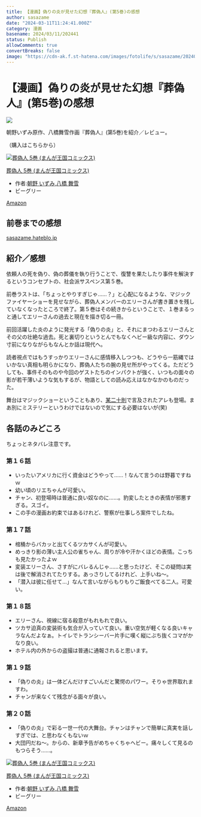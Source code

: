 ```yaml
---
title: 【漫画】偽りの炎が見せた幻想『葬偽人』(第5巻)の感想
author: sasazame
date: "2024-03-11T11:24:41.000Z"
category: 漫画
basename: 2024/03/11/202441
status: Publish
allowComments: true
convertBreaks: false
image: "https://cdn-ak.f.st-hatena.com/images/fotolife/s/sasazame/20240311/20240311201744.png"
---
```

# 【漫画】偽りの炎が見せた幻想『葬偽人』(第5巻)の感想

![](https://cdn-ak.f.st-hatena.com/images/fotolife/s/sasazame/20240311/20240311201744.png)

朝野いずみ原作、八橋舞雪作画『葬偽人』(第5巻)を紹介／レビュー。

（購入はこちらから）  

[![葬偽人 5巻 (まんが王国コミックス)](https://m.media-amazon.com/images/I/41Pd+zqGqWL._SL500_.jpg "葬偽人 5巻 (まんが王国コミックス)")](https://www.amazon.co.jp/dp/B0CTZJWH3N?tag=mochig08-22&linkCode=ogi&th=1&psc=1)

[葬偽人 5巻 (まんが王国コミックス)](https://www.amazon.co.jp/dp/B0CTZJWH3N?tag=mochig08-22&linkCode=ogi&th=1&psc=1)

-   作者:[朝野 いずみ](https://d.hatena.ne.jp/keyword/%C4%AB%CC%EE%20%A4%A4%A4%BA%A4%DF),[八橋 舞雪](https://d.hatena.ne.jp/keyword/%C8%AC%B6%B6%20%C9%F1%C0%E3)
-   ビーグリー

[Amazon](https://www.amazon.co.jp/dp/B0CTZJWH3N?tag=mochig08-22&linkCode=ogi&th=1&psc=1)

<!-- Extended Body -->

## 前巻までの感想

[sasazame.hateblo.jp](https://sasazame.hateblo.jp/entry/2024/02/24/120000)

## 紹介／感想

依頼人の死を偽り、偽の葬儀を執り行うことで、復讐を果たしたり事件を解決するというコンセプトの、社会派サスペンス第５巻。

前巻ラストは、「ちょっとやりすぎじゃ……？」と心配になるような、マジックファイヤーショーを見せながら、葬偽人メンバーのエリーさんが書き置きを残していなくなったところで終了。第５巻はその続きからということで、１巻まるっと通してエリーさんの過去と現在を描き切る一冊。

前回活躍した炎のように発光する「偽りの炎」と、それにまつわるエリーさんとその父の壮絶な過去。死と裏切りというとんでもなくヘビー級な内容に、ダウン寸前になりながらもなんとか話は現代へ。

読者視点ではもうすっかりエリーさんに感情移入しつつも、どうやら一筋縄ではいかない真相も明らかになり、葬偽人たちの腕の見せ所がやってくる。ただどうしても、事件そのものや今回のゲストたちのインパクトが強く、いつもの面々の影が若干薄いような気もするが、物語としての読み応えはなかなかのものだった。

舞台はマジックショーということもあり、[某二十則](https://ja.wikipedia.org/wiki/%E3%83%B4%E3%82%A1%E3%83%B3%E3%83%BB%E3%83%80%E3%82%A4%E3%83%B3%E3%81%AE%E4%BA%8C%E5%8D%81%E5%89%87)で言及されたアレも登場。まあ別にミステリーというわけではないので気にする必要はないが(笑)

## 各話のみどころ

ちょっとネタバレ注意です。

### 第１６話

-   いったいアメリカに行く資金はどうやって……！なんて言うのは野暮ですねｗ
-   幼い頃のリエちゃんが可愛い。
-   チャン、初登場時は普通に良い奴なのに……。豹変したときの表情が邪悪すぎる。スゴイ。
-   この手の漫画お約束ではあるけれど、警察が仕事しろ案件でしたね。

### 第１７話

-   棺桶からバカッと出てくるツカサくんが可愛い。
-   めっきり影の薄い主人公の雀ちゃん、周りが冷や汗かくほどの表情。こっちも見たかったよｗ
-   変装エリーさん、さすがにバレるんじゃ……と思ったけど、そこの疑問は実は後で解消されてたりする。あっさりしてるけれど、上手いね～。
-   「潜入は彼に任せて…」なんて言いながらもりもりご飯食べてる二人。可愛い。

### 第１８話

-   エリーさん、視線に宿る殺意がもれもれで良い。
-   ツカサ迫真の変装術も気合が入っていて良い。重い空気が軽くなる良いキャラなんだよなぁ。トイレでトランシーバー片手に嘆く縦にぶち抜くコマがかなり良い。
-   ホテル内の外からの盗撮は普通に通報されると思います。

### 第１９話

-   「偽りの炎」は一体どんだけすごいんだと驚愕のパワー。そりゃ世界取れますわ。
-   チャンが来なくて残念がる面々が良い。

### 第２０話

-   「偽りの炎」で彩る一世一代の大舞台。チャンはチャンで簡単に真実を話しすぎでは、と思わなくもないｗ
-   大団円だね～。からの、新章予告がめちゃくちゃヘビー。痛々しくて見るのもつらそう……。

[![葬偽人 5巻 (まんが王国コミックス)](https://m.media-amazon.com/images/I/41Pd+zqGqWL._SL500_.jpg "葬偽人 5巻 (まんが王国コミックス)")](https://www.amazon.co.jp/dp/B0CTZJWH3N?tag=mochig08-22&linkCode=ogi&th=1&psc=1)

[葬偽人 5巻 (まんが王国コミックス)](https://www.amazon.co.jp/dp/B0CTZJWH3N?tag=mochig08-22&linkCode=ogi&th=1&psc=1)

-   作者:[朝野 いずみ](https://d.hatena.ne.jp/keyword/%C4%AB%CC%EE%20%A4%A4%A4%BA%A4%DF),[八橋 舞雪](https://d.hatena.ne.jp/keyword/%C8%AC%B6%B6%20%C9%F1%C0%E3)
-   ビーグリー

[Amazon](https://www.amazon.co.jp/dp/B0CTZJWH3N?tag=mochig08-22&linkCode=ogi&th=1&psc=1)